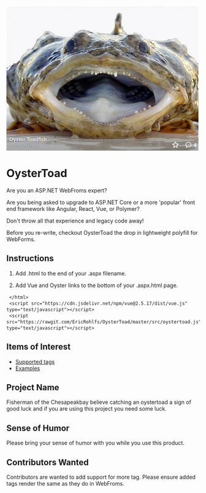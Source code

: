 ![alt text](https://raw.githubusercontent.com/ericrohlfs/oystertoad/master/images/oyster_toad.png)

# OysterToad

Are you an ASP.NET WebFroms expert?

Are you being asked to upgrade to ASP.NET Core or a more 'popular' front end framework like Angular, React, Vue, or Polymer?

Don't throw all that experience and legacy code away!  

Before you re-write, checkout OysterToad the drop in lightweight polyfill for WebForms.

## Instructions 

1. Add .html to the end of your .aspx filename.

2. Add Vue and Oyster links to the bottom of your .aspx.html page.

```
 </html>
 <script src="https://cdn.jsdelivr.net/npm/vue@2.5.17/dist/vue.js" type="text/javascript"></script>
 <script src="https://rawgit.com/EricRohlfs/OysterToad/master/src/oystertoad.js" type="text/javascript"></script>
```

## Items of Interest

* [Supported tags](src/oystertoad.js)
* [Examples](examples/readme.md)


## Project Name

Fisherman of the Chesapeakbay believe catching an oystertoad a sign of good luck and if you are using this project you need some luck.


## Sense of Humor

Please bring your sense of humor with you while you use this product.

## Contributors Wanted

Contributors are wanted to add support for more tag.
Please ensure added tags render the same as they do in WebFroms.
